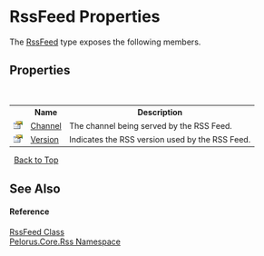 # RssFeed Properties
 

The <a href="97BB3115">RssFeed</a> type exposes the following members.


## Properties
&nbsp;<table><tr><th></th><th>Name</th><th>Description</th></tr><tr><td>![Public property](media/pubproperty.gif "Public property")</td><td><a href="673615C1">Channel</a></td><td>
The channel being served by the RSS Feed.</td></tr><tr><td>![Public property](media/pubproperty.gif "Public property")</td><td><a href="D96E097">Version</a></td><td>
Indicates the RSS version used by the RSS Feed.</td></tr></table>&nbsp;
<a href="#rssfeed-properties">Back to Top</a>

## See Also


#### Reference
<a href="97BB3115">RssFeed Class</a><br /><a href="683C06D0">Pelorus.Core.Rss Namespace</a><br />